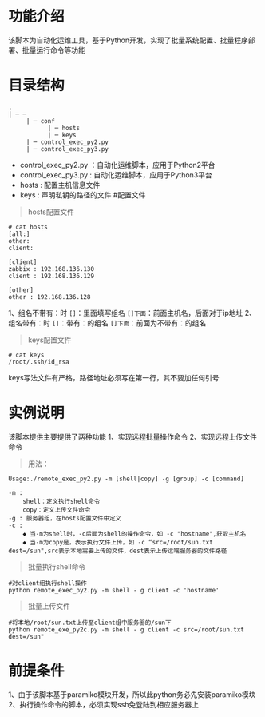 # 功能介绍
该脚本为自动化运维工具，基于Python开发，实现了批量系统配置、批量程序部署、批量运行命令等功能

# 目录结构
```
.
| ─ ─   
     | ─ conf
           | ─ hosts           
           | ─ keys            
     | ─ control_exec_py2.py   
     | ─ control_exec_py3.py 
```
* control_exec_py2.py ：自动化运维脚本，应用于Python2平台
* control_exec_py3.py : 自动化运维脚本，应用于Python3平台
* hosts   : 配置主机信息文件
* keys : 声明私钥的路径的文件
#配置文件
>hosts配置文件
```
# cat hosts
[all:]
other:
client:
    
[client]
zabbix : 192.168.136.130
client : 192.168.136.129

[other]
other : 192.168.136.128
```

1、组名不带有：时
``[]``：里面填写组名
``[]下面``：前面主机名，后面对于ip地址
2、组名带有：时
``[]``：带有：的组名
``[]下面``：前面为不带有：的组名
>keys配置文件
```
# cat keys
/root/.ssh/id_rsa
```
keys写法文件有严格，路径地址必须写在第一行，其不要加任何引号
# 实例说明
该脚本提供主要提供了两种功能
1、实现远程批量操作命令
2、实现远程上传文件命令
>   用法：
```
Usage:./remote_exec_py2.py -m [shell|copy] -g [group] -c [command]
```
```
-m : 
    shell：定义执行shell命令
    copy：定义上传文件命令
-g : 服务器组，在hosts配置文件中定义
-c :
    ◆ 当-m为shell时，-c后面为shell的操作命令，如 -c "hostname",获取主机名
    ◆ 当-m为copy是，表示执行文件上传，如 -c “src=/root/sun.txt dest=/sun",src表示本地需要上传的文件，dest表示上传远端服务器的文件路径
```
> 批量执行shell命令
```
#对client组执行shell操作
python remote_exec_py2.py -m shell - g client -c 'hostname'
```
> 批量上传文件
```
#将本地/root/sun.txt上传至client组中服务器的/sun下
python remote_exe_py2c.py -m shell - g client -c src=/root/sun.txt dest=/sun"
```
# 前提条件
1、由于该脚本基于paramiko模块开发，所以此python务必先安装paramiko模块
2、执行操作命令的脚本，必须实现ssh免登陆到相应服务器上
